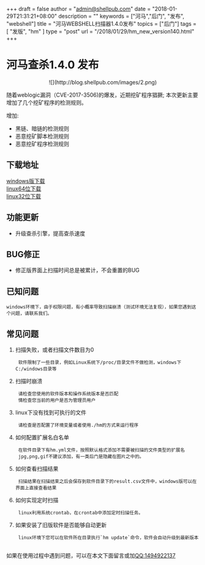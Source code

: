 +++
draft = false
author = "admin@shellpub.com"
date = "2018-01-29T21:31:21+08:00"
description = ""
keywords = ["河马","后门", "发布", "webshell"]
title = "河马WEBSHELL扫描器1.4.0发布"
topics = ["后门"]
tags = [ "发版", "hm" ]
type = "post"
url = "/2018/01/29/hm_new_version140.html"
+++

# 河马查杀1.4.0 发布
<center>
![](http://blog.shellpub.com/images/2.png)
</center>

随着weblogic漏洞（CVE-2017-3506)的爆发，近期挖矿程序猖獗; 本次更新主要增加了几个挖矿程序的检测规则。

增加:

  * 黑链、暗链的检测规则
  * 恶意挖矿脚本检测规则
  * 恶意挖矿程序检测规则


## 下载地址

[windows版下载](http://down.shellpub.com/hm-ui/latest/HmSetup.zip?version=1.5.0)  
[linux64位下载](http://down.shellpub.com/hm/latest/hm-linux-amd64.tgz?version=1.5.0)  
[linux32位下载](http://down.shellpub.com/hm/latest/hm-linux-386.tgz?version=1.5.0)  


## 功能更新

* 升级查杀引擎，提高查杀速度

## BUG修正

* 修正版界面上扫描时间总是被累计，不会重置的BUG

## 已知问题

	windows环境下，由于权限问题，有小概率导致扫描崩溃（测试环境无法复现），如果您遇到这个问题，请联系我们。

## 常见问题

1. 扫描失败，或者扫描文件数目为0

		软件限制了一些目录，例如Linux系统下/proc/目录文件不做检测，windows下C:/windows目录等

2. 扫描时崩溃

		请检查您使用的软件版本和操作系统版本是否匹配
		情检查您当前的用户是否为管理员用户

3. linux下没有找到可执行的文件

		请检查是否配置了环境变量或者使用./hm的方式来运行程序

4. 如何配置扩展名白名单

		在软件目录下有hm.yml文件，按照默认格式添加不需要被扫描的文件类型的扩展名
		jpg,png,gif不建议添加，有一类后门是隐藏在图片之中的。

5. 如何查看扫描结果

		扫描结果在扫描结束之后会保存到软件目录下的result.csv文件中，windows版可以在界面上直接查看结果

6. 如何实现定时扫描

		linux利用系统crontab，在crontab中添加定时扫描任务。

7. 如果安装了旧版软件是否能够自动更新

		linux环境下您可以在软件所在目录执行`hm update`命令，软件会自动升级到最新版本
	
## 

如果在使用过程中遇到问题，可以在本文下面留言或加<a href="tencent://message/?uin=1494922137&amp;Site=&amp;Menu=yes">QQ:1494922137</a>



	



		